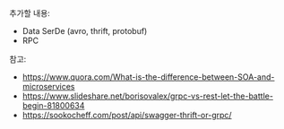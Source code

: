 추가할 내용:
- Data SerDe (avro, thrift, protobuf)
- RPC

참고:
- https://www.quora.com/What-is-the-difference-between-SOA-and-microservices
- https://www.slideshare.net/borisovalex/grpc-vs-rest-let-the-battle-begin-81800634
- https://sookocheff.com/post/api/swagger-thrift-or-grpc/